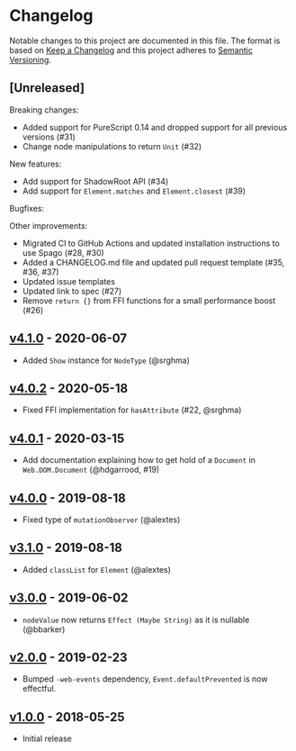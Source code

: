 # Changelog

Notable changes to this project are documented in this file. The format is based on [Keep a Changelog](https://keepachangelog.com/en/1.0.0/) and this project adheres to [Semantic Versioning](https://semver.org/spec/v2.0.0.html).

## [Unreleased]

Breaking changes:
- Added support for PureScript 0.14 and dropped support for all previous versions (#31)
- Change node manipulations to return `Unit` (#32)

New features:
- Add support for ShadowRoot API (#34)
- Add support for `Element.matches` and `Element.closest` (#39)

Bugfixes:

Other improvements:
- Migrated CI to GitHub Actions and updated installation instructions to use Spago (#28, #30)
- Added a CHANGELOG.md file and updated pull request template (#35, #36, #37)
- Updated issue templates
- Updated link to spec (#27)
- Remove `return {}` from FFI functions for a small performance boost (#26)

## [v4.1.0](https://github.com/purescript-web/purescript-web-dom/releases/tag/v4.1.0) - 2020-06-07

- Added `Show` instance for `NodeType` (@srghma)

## [v4.0.2](https://github.com/purescript-web/purescript-web-dom/releases/tag/v4.0.2) - 2020-05-18

- Fixed FFI implementation for `hasAttribute` (#22, @srghma)

## [v4.0.1](https://github.com/purescript-web/purescript-web-dom/releases/tag/v4.0.1) - 2020-03-15

- Add documentation explaining how to get hold of a `Document` in `Web.DOM.Document` (@hdgarrood, #19)

## [v4.0.0](https://github.com/purescript-web/purescript-web-dom/releases/tag/v4.0.0) - 2019-08-18

- Fixed type of `mutationObserver` (@alextes)

## [v3.1.0](https://github.com/purescript-web/purescript-web-dom/releases/tag/v3.1.0) - 2019-08-18

- Added `classList` for `Element` (@alextes)

## [v3.0.0](https://github.com/purescript-web/purescript-web-dom/releases/tag/v3.0.0) - 2019-06-02

- `nodeValue` now returns `Effect (Maybe String)` as it is nullable (@bbarker)

## [v2.0.0](https://github.com/purescript-web/purescript-web-dom/releases/tag/v2.0.0) - 2019-02-23

- Bumped `-web-events` dependency, `Event.defaultPrevented` is now effectful.

## [v1.0.0](https://github.com/purescript-web/purescript-web-dom/releases/tag/v1.0.0) - 2018-05-25

- Initial release
